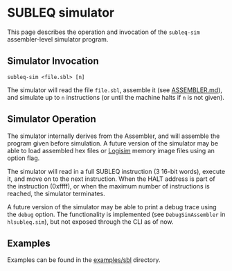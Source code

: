 # SUBLEQ simulator

This page describes the operation and invocation of the `subleq-sim`
assembler-level simulator program.

## Simulator Invocation

```
subleq-sim <file.sbl> [n]
```

The simulator will read the file `file.sbl`, assemble it (see
[ASSEMBLER.md](ASSEMBLER.md)), and simulate up to `n` instructions
(or until the machine halts if `n` is not given).

## Simulator Operation

The simulator internally derives from the Assembler, and will assemble the
program given before simulation. A future version of the simulator may be able
to load assembled hex files or [Logisim](http://www.cburch.com/logisim/) memory
image files using an option flag.

The simulator will read in a full SUBLEQ instruction (3 16-bit words), execute
it, and move on to the next instruction. When the HALT address is part of the
instruction (0xffff), or when the maximum number of instructions is reached,
the simulator terminates.

A future version of the simulator may be able to print a debug trace using the
`debug` option. The functionality is implemented (see `DebugSimAssembler` in
`hlsubleq.sim`), but not exposed through the CLI as of now.

## Examples

Examples can be found in the [examples/sbl](../examples/sbl) directory.

